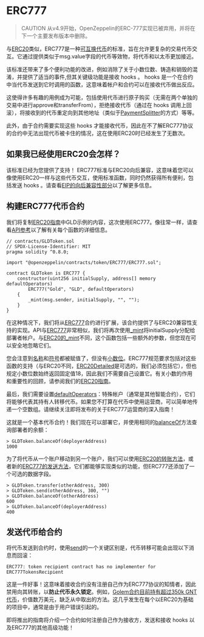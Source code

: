 # ERC777
> CAUTION
从v4.9开始，OpenZeppelin的ERC-777实现已被弃用，并将在下一个主要发布版本中删除。

与[ERC20](./ERC20/ERC20.md)类似，ERC777是一种[可互换代币](./Tokens.md#不同类型的代币)的标准，旨在允许更复杂的交易代币交互。它通过提供类似于msg.value字段的代币等效物，将代币和以太币更加接近。

该标准还带来了多个便利功能的改进，例如消除了关于小数位数、铸造和销毁的混淆，并提供了适当的事件,但其关键级功能是接收 hooks 。 hooks 是一个在合约中当代币发送到它时调用的函数，这意味着帐户和合约可以在接收代币做出反应。

这使得许多有趣的用例成为可能，包括使用代币进行原子购买（无需在两个单独的交易中进行approve和transferFrom），拒绝接收代币（通过在 hooks 调用上回滚），将接收到的代币重定向到其他地址（类似于[PaymentSplitter](#发送代币给合约)的方式）等等。

此外，由于合约需要实现这些 hooks 才能接收代币，因此在不了解ERC777协议的合约中无法出现代币被卡住的情况，这在使用ERC20时已经发生了无数次。

## 如果我已经使用ERC20会怎样？
该标准已经为您提供了支持！ ERC777标准与ERC20向后兼容，这意味着您可以像使用ERC20一样与这些代币交互，使用标准函数，同时仍然获得所有便利，包括发送 hooks 。请查看[EIP的向后兼容性部分](https://eips.ethereum.org/EIPS/eip-777#backward-compatibility)以了解更多信息。

## 构建ERC777代币合约
我们将复制[ERC20指南](./ERC20/ERC20.md#构建erc20代币合约)中GLD示例的内容，这次使用ERC777。像往常一样，请查看[API参考](../API/ERC777.md)以了解有关每个函数的详细信息。
```
// contracts/GLDToken.sol
// SPDX-License-Identifier: MIT
pragma solidity ^0.8.0;

import "@openzeppelin/contracts/token/ERC777/ERC777.sol";

contract GLDToken is ERC777 {
    constructor(uint256 initialSupply, address[] memory defaultOperators)
        ERC777("Gold", "GLD", defaultOperators)
    {
        _mint(msg.sender, initialSupply, "", "");
    }
}
```

在这种情况下，我们将从[ERC777](../API/ERC777.md#erc777)合约进行扩展，该合约提供了与ERC20兼容性支持的实现。API与[ERC777](../API/ERC777.md)非常相似，我们将再次使用[_mint](../API/ERC777.md#_mintaddress-account-uint256-amount-bytes-userdata-bytes-operatordata)将initialSupply分配给部署者帐户。与[ERC20的_mint](../API/ERC20.md#_mintaddress-account-uint256-amount)不同，这个函数包括一些额外的参数，但您现在可以安全地忽略它们。

您会注意到[名称](../API/ERC777.md#name-→-string)和[符号](../API/ERC777.md#symbol-→-string)都被赋值了，但没有[小数位](../API/ERC777.md#decimals-→-uint8)。ERC777规范要求包括对这些函数的支持（与ERC20不同，[ERC20Detailed](../API/ERC20.md)是可选的，我们必须包括它），但也规定小数位数始终返回固定值18，因此我们不需要自己设置它。有关小数的作用和重要性的回顾，请参阅我们的[ERC20指南](./ERC20/ERC20.md#关于小数点)。

最后，我们需要设置[defaultOperators](../API/ERC777.md#defaultoperators-→-address)：特殊帐户（通常是其他智能合约），它们将能够代表其持有人转移代币。如果您不打算在代币中使用运营商，可以简单地传递一个空数组。请继续关注即将发布的关于ERC777运营商的深入指南！

这就是一个基本代币合约！我们现在可以部署它，并使用相同的[balanceOf](../API/ERC20.md#balanceofaddress-account-→-uint256)方法查询部署者的余额：
```
> GLDToken.balanceOf(deployerAddress)
1000
```

为了将代币从一个账户移动到另一个账户，我们可以使用[ERC20的转账方法](../API/ERC777.md#transferaddress-recipient-uint256-amount-→-bool)，或者新的[ERC777的发送方法](../API/ERC777.md#sendaddress-recipient-uint256-amount-bytes-data)，它们都能够实现类似的功能，但ERC777还添加了一个可选的数据字段。
```
> GLDToken.transfer(otherAddress, 300)
> GLDToken.send(otherAddress, 300, "")
> GLDToken.balanceOf(otherAddress)
600
> GLDToken.balanceOf(deployerAddress)
400
```

## 发送代币给合约
将代币发送到合约时，使用[send](../API/ERC777.md#sendaddress-recipient-uint256-amount-bytes-data)的一个关键区别是，代币转移可能会出现以下消息而回滚：
```
ERC777: token recipient contract has no implementer for ERC777TokensRecipient
```

这是一件好事！这意味着接收合约没有注册自己作为ERC777协议的知情者，因此禁用向其转账，以**防止代币永久锁定**。例如，[Golem合约目前持有超过350k GNT代币](https://etherscan.io/token/0xa74476443119A942dE498590Fe1f2454d7D4aC0d?a=0xa74476443119A942dE498590Fe1f2454d7D4aC0d)，价值数万美元，缺乏从中取出的方法。这几乎发生在每个以ERC20为基础的项目中，通常是由于用户错误引起的。

即将推出的指南将介绍一个合约如何注册自己作为接收方，发送和接收 hooks 以及ERC777的其他高级功能！